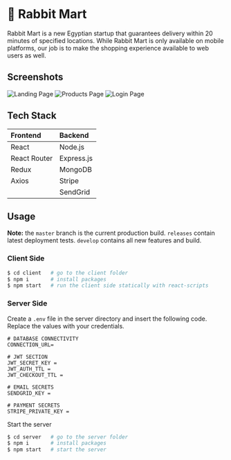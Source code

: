 # 🐰 Rabbit Mart

Rabbit Mart is a new Egyptian startup that guarantees delivery within 20 minutes of specified locations. While Rabbit
Mart is only available on mobile platforms, our job is to make the shopping experience available to web users as well.

## Screenshots
![Landing Page](https://i.ibb.co/sR92dH4/Screenshot-24.png)
![Products Page](https://i.ibb.co/T2jh3B5/Screenshot-25.png)
![Login Page](https://i.ibb.co/H4jvt9K/Screenshot-26.png)


## Tech Stack

| Frontend     | Backend      |
|:-------------|:-------------|
| React        | Node.js      |
| React Router | Express.js   |
| Redux        | MongoDB      |
| Axios        | Stripe       |
|              | SendGrid     |

## Usage



**Note:** the `master` branch is the current production build. `releases` contain latest deployment tests. `develop` contains all new features and build.

### Client Side

```bash
$ cd client   # go to the client folder
$ npm i       # install packages
$ npm start   # run the client side statically with react-scripts
```

### Server Side

Create a `.env` file in the server directory and insert the following code. Replace the values with your credentials.

```dotenv
# DATABASE CONNECTIVITY
CONNECTION_URL=

# JWT SECTION
JWT_SECRET_KEY =
JWT_AUTH_TTL = 
JWT_CHECKOUT_TTL = 

# EMAIL SECRETS
SENDGRID_KEY = 

# PAYMENT SECRETS
STRIPE_PRIVATE_KEY = 
```

Start the server

```bash
$ cd server   # go to the server folder
$ npm i       # install packages
$ npm start   # start the server
```
